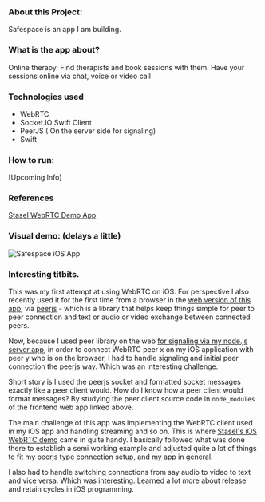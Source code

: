 ### About this Project:
Safespace is an app I am building.

### What is the app about?
Online therapy. 
Find therapists and book sessions with them. Have your sessions online via chat, voice or video call

### Technologies used 
- WebRTC
- Socket.IO Swift Client
- PeerJS ( On the server side for signaling)
- Swift

### How to run:
[Upcoming Info]

### References 
[Stasel WebRTC Demo App](https://github.com/stasel/WebRTC-iOS/tree/main/WebRTC-Demo-App)

### Visual demo: (delays a little)
![Safespace iOS App](https://user-images.githubusercontent.com/5268429/136293478-caf2ce4f-62b4-4ef8-b261-446047776d14.gif)


### Interesting titbits. 
This was my first attempt at using WebRTC on iOS. For perspective I also recently used it for the first time from a browser in the [web version of this app](https://github.com/lyndachiwetelu/safespace-frontend), via [peerjs](https://peerjs.com/) - which is a library that helps keep things simple for peer to peer connection and text or audio or video exchange between connected peers.


Now, because I used peer library on the web [for signaling via my node.js server app](https://github.com/lyndachiwetelu/safespace-backend), in order to connect WebRTC peer x on my iOS application with peer y who is on the browser, I had to handle signaling and initial peer connection the peerjs way. Which was an interesting challenge.


Short story is I used the peerjs socket and formatted socket messages exactly like a peer client would. How do I know how a peer client would format messages? By studying the peer client source code in `node_modules` of the frontend web app linked above.


The main challenge of this app was implementing the WebRTC client used in my iOS app and handling streaming and so on. This is where [Stasel's iOS WebRTC demo](https://github.com/stasel/WebRTC-iOS/tree/main/WebRTC-Demo-App) came in quite handy. I basically followed what was done there to establish a semi working example and adjusted quite a lot of things to fit my peerjs type connection setup, and my app in general.


I also had to handle switching connections from say audio to video to text and vice versa. Which was interesting. Learned a lot more about release and retain cycles in iOS programming.
